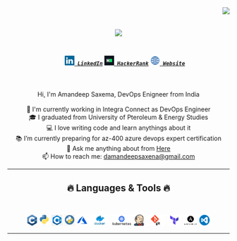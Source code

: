 <img align="right" src="https://visitor-badge.laobi.icu/badge?page_id=amandeepsaxena.amandeepsaxena">

<h1 align="center">
  <a href="https://git.io/typing-svg">
    <img src="https://readme-typing-svg.herokuapp.com/?lines=Hello,+There!+👋;This+is+Amandeep+Saxena.;Nice+to+meet+you!&center=true&size=30">
  </a>
</h1>

<h5 align="center">
  <code>
    <a href="https://www.linkedin.com/in/the-amandeep-saxena/" title="LinkedIn Profile"><img width="22"                            src="https://github.com/AmandeepSaxena/AmandeepSaxena/blob/master/images/linkedin.svg"> LinkedIn</a></code>
  <code><a href="https://www.hackerrank.com/AmandeepSaxena" title="HackerRank Profile"><img width="22"     src="https://github.com/AmandeepSaxena/AmandeepSaxena/blob/master/images/hackerrank.png"> HackerRank</a></code>
  <code><a href="https://github.com/AmandeepSaxena/AmandeepSaxena/blob/master/images/wip_shapes2.gif" title="Website"><img width="22" src="https://github.com/AmandeepSaxena/AmandeepSaxena/blob/master/images/website.png"> Website</a></code>
</h5>
<br>
  <p align="center">
    Hi, I'm Amandeep Saxema, DevOps Enigneer from India
    <br>
    <br>
    🔬 I'm currently working in Integra Connect as DevOps Engineer
    <br>
    🎓 I graduated from University of Pteroleum & Energy Studies
    <br>
    💻 I love writing code and learn anythings about it
    <br>
    📚 I’m currently preparing for az-400 azure devops expert certification
    <br>
    💬 Ask me anything about from <a href="https://github.com/AmandeepSaxena/AmandeepSaxena/issues" title="Issues">Here</a>
    <br>
    📫 How to reach me: <a href="mailto: damandeepsaxena@gmail.com">damandeepsaxena@gmail.com</a>
  </p>
<hr>
<h2 align="center">🔥 Languages & Tools 🔥</h2>
<br>
<p align="center">
  <code><img title="C++" height="25" src="https://github.com/AmandeepSaxena/AmandeepSaxena/blob/master/images/c.png"></code>
  <code><img title="Python" height="25" src="https://github.com/AmandeepSaxena/AmandeepSaxena/blob/master/images/python.svg"></code>
  <code><img title="C++" height="25" src="https://github.com/AmandeepSaxena/AmandeepSaxena/blob/master/images/c%2B%2B.png"></code>
  <code><img title="Python" height="25" src="https://github.com/AmandeepSaxena/AmandeepSaxena/blob/master/images/python.png"></code>
  <code><img title="Azure" height="25" src="https://github.com/AmandeepSaxena/AmandeepSaxena/blob/master/images/azure.png"></code>
  <code><img title="Docker" height="25" src="https://github.com/AmandeepSaxena/AmandeepSaxena/blob/master/images/docker.png"></code>
  <code><img title="Kubernetes" height="25" src="https://github.com/AmandeepSaxena/AmandeepSaxena/blob/master/images/kubernetes.png"></code>
  <code><img title="Jenkins" height="25" src="https://github.com/AmandeepSaxena/AmandeepSaxena/blob/master/images/jenkins.png"></code>
  <code><img title="Git" height="25" src="https://github.com/AmandeepSaxena/AmandeepSaxena/blob/master/images/git.png"></code>
  <code><img title="Terraform" height="25" src="https://github.com/AmandeepSaxena/AmandeepSaxena/blob/master/images/terraform.png"></code>
  <code><img title="Ansible" height="25" src="https://github.com/AmandeepSaxena/AmandeepSaxena/blob/master/images/ansible.png"></code>
  <code><img title="VS Code" height="25" src="https://github.com/AmandeepSaxena/AmandeepSaxena/blob/master/images/vscode.png"></code>
</p>
<hr>
